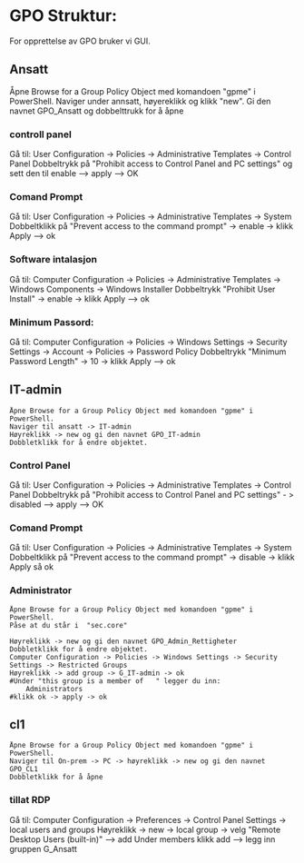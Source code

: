 # GPO Struktur: 
For opprettelse av GPO bruker vi GUI. 

## Ansatt
Åpne Browse for a Group Policy Object med komandoen "gpme" i PowerShell. 
Naviger under annsatt, høyereklikk og klikk "new". Gi den navnet GPO_Ansatt og dobbelttrukk for å åpne

### controll panel

Gå til: 
    User Configuration -> Policies -> Administrative Templates -> Control Panel
    Dobbeltrykk på "Prohibit access to Control Panel and PC settings" og sett den til enable --> apply --> OK

### Comand Prompt
 Gå til: 
    User Configuration -> Policies -> Administrative Templates -> System
    Dobbeltklikk på "Prevent access to the command prompt" -> enable -> klikk Apply --> ok

### Software intalasjon
Gå til: 
    Computer Configuration -> Policies -> Administrative Templates -> Windows Components -> Windows Installer
    Dobbeltrykk "Prohibit User Install" -> enable -> klikk Apply --> ok

### Minimum Passord: 

Gå til: 
    Computer Configuration -> Policies -> Windows Settings -> Security Settings -> Account -> Policies -> Password Policy
    Dobbeltrykk "Minimum Password Length" -> 10 -> klikk Apply --> ok


## IT-admin

    Åpne Browse for a Group Policy Object med komandoen "gpme" i PowerShell. 
    Naviger til ansatt -> IT-admin
    Høyreklikk -> new og gi den navnet GPO_IT-admin
    Dobbletklikk for å endre objektet. 

### Control Panel

Gå til:
    User Configuration -> Policies -> Administrative Templates -> Control Panel
    Dobbeltrykk på "Prohibit access to Control Panel and PC settings" - > disabled --> apply --> OK


### Comand Prompt

Gå til:
    User Configuration -> Policies -> Administrative Templates -> System
    Dobbeltklikk på "Prevent access to the command prompt" -> disable -> klikk Apply så ok


### Administrator 
    Åpne Browse for a Group Policy Object med komandoen "gpme" i PowerShell. 
    Påse at du står i  "sec.core"

    Høyreklikk -> new og gi den navnet GPO_Admin_Rettigheter
    Dobbletklikk for å endre objektet. 
    Computer Configuration -> Policies -> Windows Settings -> Security Settings -> Restricted Groups
    Høyreklikk -> add group -> G_IT-admin -> ok
    #Under "this group is a member of   " legger du inn: 
        Administrators
    #klikk ok -> apply -> ok


## cl1
    Åpne Browse for a Group Policy Object med komandoen "gpme" i PowerShell. 
    Naviger til On-prem -> PC -> høyreklikk -> new og gi den navnet GPO_CL1
    Dobbletklikk for å åpne

### tillat RDP
 Gå til: 
    Computer Configuration -> Preferences -> Control Panel Settings -> local users and groups 
    Høyreklikk -> new -> local group -> velg "Remote Desktop Users (built-in)" --> add
    Under members klikk add --> legg inn gruppen G_Ansatt

